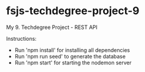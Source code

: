 # fsjs-techdegree-project-9
 My 9. Techdegree Project - REST API

Instructions:

- Run 'npm install' for installing all dependencies
- Run 'npm run seed' to generate the database
- Run 'npm start' for starting the nodemon server